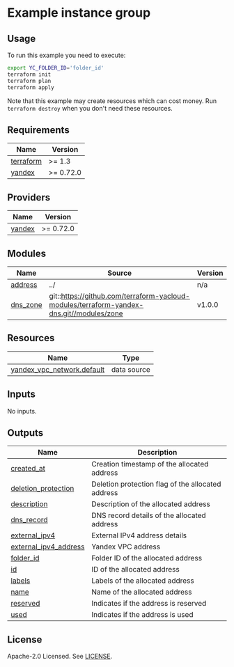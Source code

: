 # Example instance group

## Usage

To run this example you need to execute:

```bash
export YC_FOLDER_ID='folder_id'
terraform init
terraform plan
terraform apply
```

Note that this example may create resources which can cost money. Run `terraform destroy` when you don't need these resources.

<!-- BEGINNING OF PRE-COMMIT-TERRAFORM DOCS HOOK -->
## Requirements

| Name | Version |
|------|---------|
| <a name="requirement_terraform"></a> [terraform](#requirement\_terraform) | >= 1.3 |
| <a name="requirement_yandex"></a> [yandex](#requirement\_yandex) | >= 0.72.0 |

## Providers

| Name | Version |
|------|---------|
| <a name="provider_yandex"></a> [yandex](#provider\_yandex) | >= 0.72.0 |

## Modules

| Name | Source | Version |
|------|--------|---------|
| <a name="module_address"></a> [address](#module\_address) | ../ | n/a |
| <a name="module_dns_zone"></a> [dns\_zone](#module\_dns\_zone) | git::https://github.com/terraform-yacloud-modules/terraform-yandex-dns.git//modules/zone | v1.0.0 |

## Resources

| Name | Type |
|------|------|
| [yandex_vpc_network.default](https://registry.terraform.io/providers/yandex-cloud/yandex/latest/docs/data-sources/vpc_network) | data source |

## Inputs

No inputs.

## Outputs

| Name | Description |
|------|-------------|
| <a name="output_created_at"></a> [created\_at](#output\_created\_at) | Creation timestamp of the allocated address |
| <a name="output_deletion_protection"></a> [deletion\_protection](#output\_deletion\_protection) | Deletion protection flag of the allocated address |
| <a name="output_description"></a> [description](#output\_description) | Description of the allocated address |
| <a name="output_dns_record"></a> [dns\_record](#output\_dns\_record) | DNS record details of the allocated address |
| <a name="output_external_ipv4"></a> [external\_ipv4](#output\_external\_ipv4) | External IPv4 address details |
| <a name="output_external_ipv4_address"></a> [external\_ipv4\_address](#output\_external\_ipv4\_address) | Yandex VPC address |
| <a name="output_folder_id"></a> [folder\_id](#output\_folder\_id) | Folder ID of the allocated address |
| <a name="output_id"></a> [id](#output\_id) | ID of the allocated address |
| <a name="output_labels"></a> [labels](#output\_labels) | Labels of the allocated address |
| <a name="output_name"></a> [name](#output\_name) | Name of the allocated address |
| <a name="output_reserved"></a> [reserved](#output\_reserved) | Indicates if the address is reserved |
| <a name="output_used"></a> [used](#output\_used) | Indicates if the address is used |
<!-- END OF PRE-COMMIT-TERRAFORM DOCS HOOK -->

## License

Apache-2.0 Licensed.
See [LICENSE](https://github.com/terraform-yacloud-modules/terraform-yandex-instance-group/blob/main/LICENSE).
